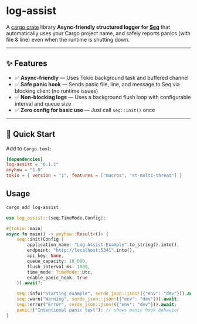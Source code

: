 # log-assist

A [cargo crate](https://crates.io/crates/log-assist) library **Async-friendly structured logger for [Seq](https://datalust.co/seq)** that automatically uses your Cargo project name, and safely reports panics (with file & line) even when the runtime is shutting down.

---

## ✨ Features

- ✅ **Async-friendly** — Uses Tokio background task and buffered channel    
- ✅ **Safe panic hook** — Sends panic file, line, and message to Seq via blocking client (no runtime issues)  
- ✅ **Non-blocking logs** — Uses a background flush loop with configurable interval and queue size  
- ✅ **Zero config for basic use** — Just call `seq::init()` once  

---

## 🚀 Quick Start

Add to `Cargo.toml`:
```toml
[dependencies]
log-assist = "0.1.1"
anyhow = "1.0"
tokio = { version = "1", features = ["macros", "rt-multi-thread"] }

```

## Usage

```bash
cargo add log-assist
```

```rs
use log_assist::{seq,TimeMode,Config};

#[tokio::main]
async fn main() -> anyhow::Result<()> {
    seq::init(Config {
        application_name: "Log-Assist-Example".to_string().into(),
        endpoint: "http://localhost:5341".into(),
        api_key: None,
        queue_capacity: 10_000,
        flush_interval_ms: 1000,
        time_mode: TimeMode::Utc,
        enable_panic_hook: true
    }).await?;

    seq::info("Starting example", serde_json::json!({"env": "dev"})).await;
    seq::warn("Warning", serde_json::json!({"env": "dev"})).await;
    seq::error("Error", serde_json::json!({"env": "dev"})).await;
    panic!("Intentional panic test"); // shows panic hook behavior
}
```